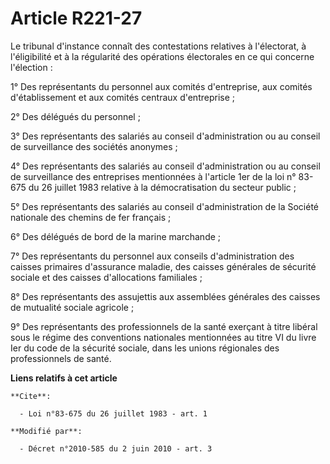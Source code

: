 # Article R221-27

Le tribunal d'instance connaît des contestations relatives à l'électorat, à l'éligibilité et à la régularité des opérations
électorales en ce qui concerne l'élection : 

1° Des représentants du personnel aux comités d'entreprise, aux comités d'établissement et aux comités centraux
d'entreprise ; 

2° Des délégués du personnel ; 

3° Des représentants des salariés au conseil d'administration ou au conseil de surveillance des sociétés anonymes ; 

4° Des représentants des salariés au conseil d'administration ou au conseil de surveillance des entreprises mentionnées à
l'article 1er de la loi n° 83-675 du 26 juillet 1983 relative à la démocratisation du secteur public ; 

5° Des représentants des salariés au conseil d'administration de la Société nationale des chemins de fer français ; 

6° Des délégués de bord de la marine marchande ; 

7° Des représentants du personnel aux conseils d'administration des caisses primaires d'assurance maladie, des caisses
générales de sécurité sociale et des caisses d'allocations familiales ; 

8° Des représentants des assujettis aux assemblées générales des caisses de mutualité sociale agricole ;

9° Des représentants des professionnels de la santé exerçant à titre libéral sous le régime des conventions nationales
mentionnées au titre VI du livre Ier du code de la sécurité sociale, dans les unions régionales des professionnels de santé.

**Liens relatifs à cet article**

	**Cite**:

	  - Loi n°83-675 du 26 juillet 1983 - art. 1

	**Modifié par**:

	  - Décret n°2010-585 du 2 juin 2010 - art. 3
